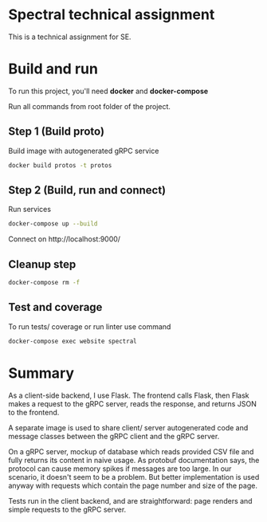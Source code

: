 # Spectral technical assignment

This is a technical assignment for SE.

# Build and run

To run this project, you'll need **docker** and **docker-compose**

Run all commands from root folder of the project.

## Step 1 (Build proto)

Build image with autogenerated gRPC service
```sh
docker build protos -t protos
```

## Step 2 (Build, run and connect)
Run services
```sh
docker-compose up --build
```

Connect on http://localhost:9000/

## Cleanup step

```sh
docker-compose rm -f
```

## Test and coverage

To run tests/ coverage or run linter use command

```sh
docker-compose exec website spectral
```

# Summary

As a client-side backend, I use Flask. The frontend calls Flask, then Flask makes a request to the gRPC server, reads the response, and returns JSON to the frontend.

A separate image is used to share client/ server autogenerated code and message classes between the gRPC client and the gRPC server. 

On a gRPC server, mockup of database which reads provided CSV file and fully returns its content in naive usage. As protobuf documentation says, the protocol can cause memory spikes if messages are too large. In our scenario, it doesn't seem to be a problem. But better implementation is used anyway with requests which contain the page number and size of the page.

Tests run in the client backend, and are straightforward: page renders and simple requests to the gRPC server.
